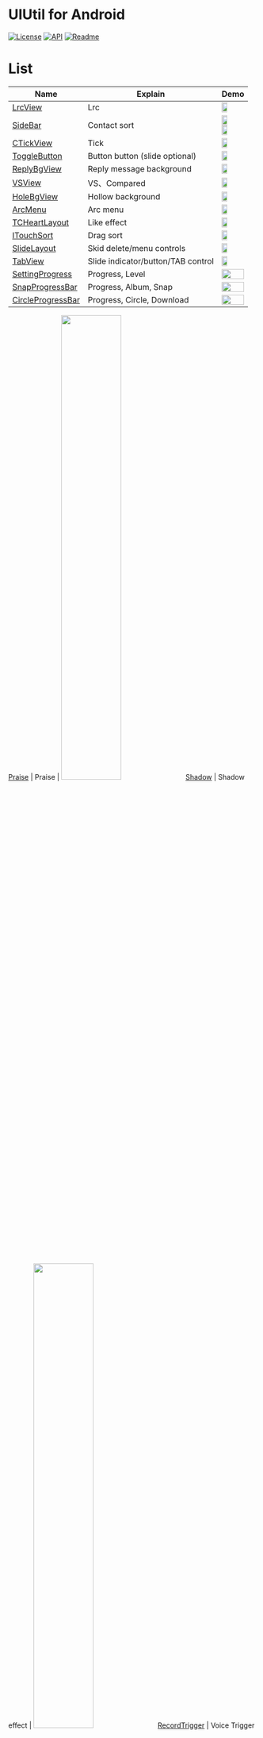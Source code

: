 # UIUtil for Android

[![License](https://img.shields.io/badge/license-Apache%202-green.svg)](https://www.apache.org/licenses/LICENSE-2.0)
[![API](https://img.shields.io/badge/API-9%2B-green.svg?style=flat)](https://android-arsenal.com/api?level=9)
[![Readme](https://img.shields.io/badge/README-%E4%B8%AD%E6%96%87-brightgreen.svg)](https://github.com/Dsiner/UIUtil/blob/master/README-zh.md)

List
======================
Name | Explain | Demo
--- | --- | ---
[LrcView](lib_view/src/main/java/com/d/lib/ui/view/lrc/LrcView.java) | Lrc |  <img src="https://github.com/Dsiner/Resouce/blob/master/lib/UIUtil/lrc/lrc.gif" width="49%">
[SideBar](lib_view/src/main/java/com/d/lib/ui/view/sort/SideBar.java) | Contact sort |  <img src="https://github.com/Dsiner/Resouce/blob/master/lib/UIUtil/sort/sort-center.gif" width="49%"> <img src="https://github.com/Dsiner/Resouce/blob/master/lib/UIUtil/sort/sort-center.gif" width="49%">
[CTickView](lib_view/src/main/java/com/d/lib/ui/view/tick/CTickView.java) | Tick |  <img src="https://github.com/Dsiner/Resouce/blob/master/lib/UIUtil/tick/tick.gif" width="49%">
[ToggleButton](lib_view/src/main/java/com/d/lib/ui/view/togglebutton/ToggleButton.java) | Button button (slide optional) |  <img src="https://github.com/Dsiner/Resouce/blob/master/lib/UIUtil/togglebutton/togglebutton.gif" width="49%">
[ReplyBgView](lib_view/src/main/java/com/d/lib/ui/view/replybg/ReplyBgView.java) | Reply message background |  <img src="https://github.com/Dsiner/Resouce/blob/master/lib/UIUtil/replybg/replybg.png" width="49%">
[VSView](lib_view/src/main/java/com/d/lib/ui/view/vs/VSView.java) | VS、Compared |  <img src="https://github.com/Dsiner/Resouce/blob/master/lib/UIUtil/vs/vs.gif" width="49%">
[HoleBgView](lib_view/src/main/java/com/d/lib/ui/view/stroke/HoleBgView.java) | Hollow background |  <img src="https://github.com/Dsiner/Resouce/blob/master/lib/UIUtil/stroke/stroke.png" width="49%">
[ArcMenu](lib_view/src/main/java/com/d/lib/ui/view/arcmenu/ArcMenu.java) | Arc menu |  <img src="https://github.com/Dsiner/Resouce/blob/master/lib/UIUtil/arcmenu/arcmenu.gif" width="49%">
[TCHeartLayout](lib_layout/src/main/java/com/d/lib/ui/layout/heartlayout/TCHeartLayout.java) | Like effect |  <img src="https://github.com/Dsiner/Resouce/blob/master/lib/UIUtil/heartlayout/heartlayout.gif" width="49%">
[ITouchSort](https://github.com/Dsiner/Xrv) | Drag sort |  <img src="https://github.com/Dsiner/Resouce/blob/master/lib/Xrv/xrv_drag.gif" width="49%">
[SlideLayout](https://github.com/Dsiner/SlideLayout) | Skid delete/menu controls |  <img src="https://github.com/Dsiner/Resouce/blob/master/lib/SlideLayout/slidelayout.gif" width="49%">
[TabView](https://github.com/Dsiner/TabView) | Slide indicator/button/TAB control |  <img src="https://github.com/Dsiner/Resouce/blob/master/lib/TabView/tabview.gif" width="49%">
[SettingProgress](lib_view/src/main/java/com/d/lib/ui/view/progress/SettingProgressView.java) | Progress, Level |  <img src="https://github.com/Dsiner/Resouce/blob/master/lib/UIUtil/progress/settingprogress.gif" width="100%">
[SnapProgressBar](lib_view/src/main/java/com/d/lib/ui/view/progress/SnapProgressBar.java) | Progress, Album, Snap |  <img src="https://github.com/Dsiner/Resouce/blob/master/lib/UIUtil/progress/snap.gif" width="100%">
[CircleProgressBar](lib_view/src/main/java/com/d/lib/ui/view/progress/SettingProgressView.java) | Progress, Circle, Download |  <img src="https://github.com/Dsiner/Resouce/blob/master/lib/UIUtil/progress/circle.gif" width="100%">

[Praise](lib_layout/src/main/java/com/d/lib/ui/layout/praise/PraiseLayout.java) | Praise |  <img src="https://github.com/Dsiner/Resouce/blob/master/lib/UIUtil/praise/praise.gif" width="49%">
[Shadow](lib_layout/src/main/java/com/d/lib/ui/layout/shadow/ShadowLayout.java) | Shadow effect |  <img src="https://github.com/Dsiner/Resouce/blob/master/lib/UIUtil/shadow/shadow.png" width="49%">
[RecordTrigger](lib/src/main/java/com/d/lib/ui/view/recordtrigger/RecordTriggerView.java) | Voice Trigger |  <img src="https://github.com/Dsiner/Resouce/blob/master/lib/UIUtil/recordtrigger/recordtrigger.gif" width="49%">
[VerInor](app/src/main/java/com/d/uiutil/verinor/VerInorActivity.java) | RecyclerView Nesting RecyclerView |  <img src="https://github.com/Dsiner/Resouce/blob/master/lib/UIUtil/verinor/verinor.gif" width="49%">
[PoiLayout](lib_layout/src/main/java/com/d/lib/ui/layout/poi/PoiLayout.java) | Map List Poi, Drawer Effect |  <img src="https://github.com/Dsiner/Resouce/blob/master/lib/UIUtil/poi/poi.gif" width="49%">
[ClockSetView](lib_view/src/main/java/com/d/lib/ui/view/clock/ClockSetView.java) | Clock Set |  <img src="https://github.com/Dsiner/Resouce/blob/master/lib/UIUtil/clock/clockset.gif" width="49%">
[RefreshLayout](https://github.com/Dsiner/RefreshLayout) | RefreshLayout |  <img src="https://github.com/Dsiner/Resouce/blob/master/lib/RefreshLayout/refreshlayout.gif" width="49%">
[Component-UI-Title](https://github.com/Dsiner/Common) | Title |  <img src="https://github.com/Dsiner/Resouce/blob/master/lib/Common/component-ui-title.png" width="49%">
[Component-UI-Ds](https://github.com/Dsiner/Common) | DS |  <img src="https://github.com/Dsiner/Resouce/blob/master/lib/Common/component-ui-ds.gif" width="49%">
[Component-UI-Row](https://github.com/Dsiner/Common) | Row |  <img src="https://github.com/Dsiner/Resouce/blob/master/lib/Common/component-ui-row.png" width="49%">
[Component-UI-Tab](https://github.com/Dsiner/Common) | Tab |  <img src="https://github.com/Dsiner/Resouce/blob/master/lib/Common/component-ui-tab.png" width="49%">
[Component-UI-Alert](https://github.com/Dsiner/Common) | Alert |  <img src="https://github.com/Dsiner/Resouce/blob/master/lib/Common/component-ui-alert.gif" width="49%">
[Component-UI-Sheet](https://github.com/Dsiner/Common) | Sheet |  <img src="https://github.com/Dsiner/Resouce/blob/master/lib/Common/component-ui-sheet.gif" width="49%">
[Component-UI-Button](https://github.com/Dsiner/Common) | Button |  <img src="https://github.com/Dsiner/Resouce/blob/master/lib/Common/component-ui-button.gif" width="49%">
[Component-UI-Status](https://github.com/Dsiner/Common) | Status |  <img src="https://github.com/Dsiner/Resouce/blob/master/lib/Common/component-ui-status.png" width="49%">

More usage see [demo](app/src/main/java/com/d/uiutil/MainActivity.java)

## Licence

```txt
Copyright 2017 D

Licensed under the Apache License, Version 2.0 (the "License");
you may not use this file except in compliance with the License.
You may obtain a copy of the License at

    http://www.apache.org/licenses/LICENSE-2.0

Unless required by applicable law or agreed to in writing, software
distributed under the License is distributed on an "AS IS" BASIS,
WITHOUT WARRANTIES OR CONDITIONS OF ANY KIND, either express or implied.
See the License for the specific language governing permissions and
limitations under the License.
```
